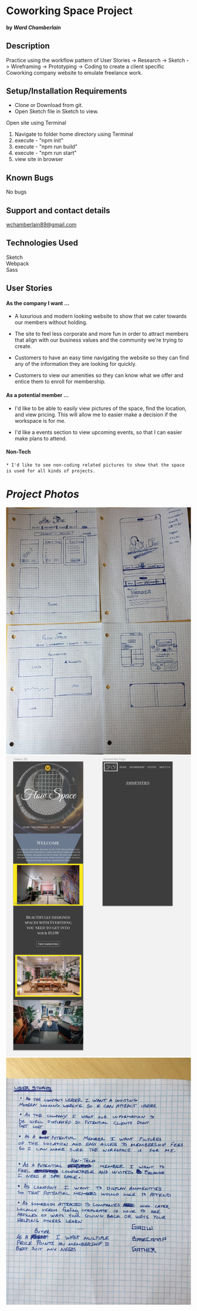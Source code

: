 # Coworking Space Project

#### by _**Ward Chamberlain**_

## Description
  Practice using the workflow pattern of User Stories -> Research -> Sketch -> Wireframing -> Prototyping -> Coding to create a client specific Coworking company website to emulate freelance work.

## Setup/Installation Requirements

* Clone or Download from git.
* Open Sketch file in Sketch to view.

Open site using Terminal
  1. Navigate to folder home directory using Terminal <br>
  2. execute - "npm init"
  3. execute - "npm run build"
  4. execute - "npm run start"
  5. view site in browser

## Known Bugs

No bugs

## Support and contact details

wchamberlain89@gmail.com

## Technologies Used

Sketch <br>
Webpack <br>
Sass

## User Stories


#### As the company I want ...
  * A luxurious and modern looking website to show that we cater towards our
  members without holding.

  * The site to feel less corporate and more fun in order to attract members
  that align with our business values and the community we're trying to create.

  * Customers to have an easy time navigating the website so they can find any
  of the information they are looking for quickly.

  * Customers to view our amenities so they can know what we offer and entice them to enroll for membership.

#### As a potential member ...
  * I'd like to be able to easily view pictures of the space, find the location,
  and view pricing. This will allow me to easier make a decision if the workspace
  is for me.

  * I'd like a events section to view upcoming events, so that I can easier make plans to attend.

  #### Non-Tech
    * I'd like to see non-coding related pictures to show that the space is used for all kinds of projects.

# _Project Photos_
![alt text](sketches.jpg)
![alt text](sketch-wireframe.png)
![alt text](user-stories.jpg)
